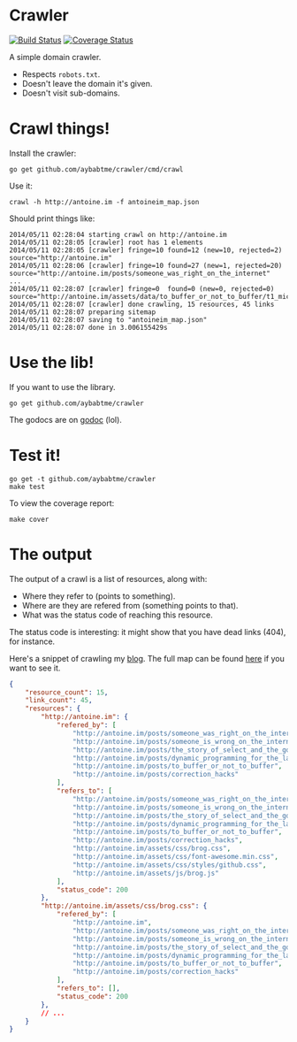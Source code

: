 # Crawler

[![Build Status](https://drone.io/github.com/aybabtme/crawler/status.png)](https://drone.io/github.com/aybabtme/crawler/latest)
[![Coverage Status](https://img.shields.io/coveralls/aybabtme/crawler.svg)](https://coveralls.io/r/aybabtme/crawler)

A simple domain crawler.

* Respects `robots.txt`.
* Doesn't leave the domain it's given.
* Doesn't visit sub-domains.

# Crawl things!

Install the crawler:
```
go get github.com/aybabtme/crawler/cmd/crawl
```

Use it:

```
crawl -h http://antoine.im -f antoineim_map.json
```

Should print things like:

```
2014/05/11 02:28:04 starting crawl on http://antoine.im
2014/05/11 02:28:05 [crawler] root has 1 elements
2014/05/11 02:28:05 [crawler] fringe=10 found=12 (new=10, rejected=2) source="http://antoine.im"
2014/05/11 02:28:06 [crawler] fringe=10 found=27 (new=1, rejected=20) source="http://antoine.im/posts/someone_was_right_on_the_internet"
...
2014/05/11 02:28:07 [crawler] fringe=0  found=0 (new=0, rejected=0) source="http://antoine.im/assets/data/to_buffer_or_not_to_buffer/t1_micro_bench_1.0MB.svg"
2014/05/11 02:28:07 [crawler] done crawling, 15 resources, 45 links
2014/05/11 02:28:07 preparing sitemap
2014/05/11 02:28:07 saving to "antoineim_map.json"
2014/05/11 02:28:07 done in 3.006155429s
```

# Use the lib!

If you want to use the library.

```
go get github.com/aybabtme/crawler
```

The godocs are on [godoc](http://godoc.org/github.com/aybabtme/crawler) (lol).

# Test it!

```
go get -t github.com/aybabtme/crawler
make test
```

To view the coverage report:

```
make cover
```

# The output

The output of a crawl is a list of resources, along with:

* Where they refer to (points to something).
* Where are they are refered from (something points to that).
* What was the status code of reaching this resource.

The status code is interesting: it might show that you have dead links (404),
for instance.

Here's a snippet of crawling my [blog](http://antoine.im). The full map can be
found [here](sample_map.json) if you want to see it.

```json
{
    "resource_count": 15,
    "link_count": 45,
    "resources": {
        "http://antoine.im": {
            "refered_by": [
                "http://antoine.im/posts/someone_was_right_on_the_internet",
                "http://antoine.im/posts/someone_is_wrong_on_the_internet",
                "http://antoine.im/posts/the_story_of_select_and_the_goroutines",
                "http://antoine.im/posts/dynamic_programming_for_the_lazy",
                "http://antoine.im/posts/to_buffer_or_not_to_buffer",
                "http://antoine.im/posts/correction_hacks"
            ],
            "refers_to": [
                "http://antoine.im/posts/someone_was_right_on_the_internet",
                "http://antoine.im/posts/someone_is_wrong_on_the_internet",
                "http://antoine.im/posts/the_story_of_select_and_the_goroutines",
                "http://antoine.im/posts/dynamic_programming_for_the_lazy",
                "http://antoine.im/posts/to_buffer_or_not_to_buffer",
                "http://antoine.im/posts/correction_hacks",
                "http://antoine.im/assets/css/brog.css",
                "http://antoine.im/assets/css/font-awesome.min.css",
                "http://antoine.im/assets/css/styles/github.css",
                "http://antoine.im/assets/js/brog.js"
            ],
            "status_code": 200
        },
        "http://antoine.im/assets/css/brog.css": {
            "refered_by": [
                "http://antoine.im",
                "http://antoine.im/posts/someone_was_right_on_the_internet",
                "http://antoine.im/posts/someone_is_wrong_on_the_internet",
                "http://antoine.im/posts/the_story_of_select_and_the_goroutines",
                "http://antoine.im/posts/dynamic_programming_for_the_lazy",
                "http://antoine.im/posts/to_buffer_or_not_to_buffer",
                "http://antoine.im/posts/correction_hacks"
            ],
            "refers_to": [],
            "status_code": 200
        },
        // ...
    }
}
```
